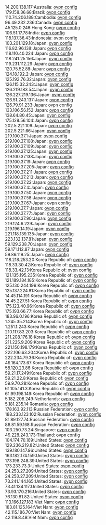 14.200.138.117:Australia: [ovpn config](vpn/14_200_138_117.ovpn)  
179.158.36.68:Brazil: [ovpn config](vpn/179_158_36_68.ovpn)  
110.74.206.188:Cambodia: [ovpn config](vpn/110_74_206_188.ovpn)  
96.49.232.236:Canada: [ovpn config](vpn/96_49_232_236.ovpn)  
45.125.0.246:Hong Kong: [ovpn config](vpn/45_125_0_246.ovpn)  
106.51.17.78:India: [ovpn config](vpn/106_51_17_78.ovpn)  
118.137.36.43:Indonesia: [ovpn config](vpn/118_137_36_43.ovpn)  
103.201.129.18:Japan: [ovpn config](vpn/103_201_129_18.ovpn)  
116.82.96.138:Japan: [ovpn config](vpn/116_82_96_138.ovpn)  
118.110.40.224:Japan: [ovpn config](vpn/118_110_40_224.ovpn)  
118.241.25.156:Japan: [ovpn config](vpn/118_241_25_156.ovpn)  
119.231.112.29:Japan: [ovpn config](vpn/119_231_112_29.ovpn)  
120.75.52.88:Japan: [ovpn config](vpn/120_75_52_88.ovpn)  
124.18.192.2:Japan: [ovpn config](vpn/124_18_192_2.ovpn)  
125.192.76.32:Japan: [ovpn config](vpn/125_192_76_32.ovpn)  
126.115.32.243:Japan: [ovpn config](vpn/126_115_32_243.ovpn)  
126.219.183.54:Japan: [ovpn config](vpn/126_219_183_54.ovpn)  
126.227.219.136:Japan: [ovpn config](vpn/126_227_219_136.ovpn)  
126.51.243.137:Japan: [ovpn config](vpn/126_51_243_137.ovpn)  
126.79.91.233:Japan: [ovpn config](vpn/126_79_91_233.ovpn)  
133.106.56.152:Japan: [ovpn config](vpn/133_106_56_152.ovpn)  
138.64.80.45:Japan: [ovpn config](vpn/138_64_80_45.ovpn)  
175.128.56.104:Japan: [ovpn config](vpn/175_128_56_104.ovpn)  
202.5.221.106:Japan: [ovpn config](vpn/202_5_221_106.ovpn)  
202.5.221.66:Japan: [ovpn config](vpn/202_5_221_66.ovpn)  
219.100.37.1:Japan: [ovpn config](vpn/219_100_37_1.ovpn)  
219.100.37.108:Japan: [ovpn config](vpn/219_100_37_108.ovpn)  
219.100.37.109:Japan: [ovpn config](vpn/219_100_37_109.ovpn)  
219.100.37.125:Japan: [ovpn config](vpn/219_100_37_125.ovpn)  
219.100.37.138:Japan: [ovpn config](vpn/219_100_37_138.ovpn)  
219.100.37.19:Japan: [ovpn config](vpn/219_100_37_19.ovpn)  
219.100.37.205:Japan: [ovpn config](vpn/219_100_37_205.ovpn)  
219.100.37.211:Japan: [ovpn config](vpn/219_100_37_211.ovpn)  
219.100.37.213:Japan: [ovpn config](vpn/219_100_37_213.ovpn)  
219.100.37.22:Japan: [ovpn config](vpn/219_100_37_22.ovpn)  
219.100.37.4:Japan: [ovpn config](vpn/219_100_37_4.ovpn)  
219.100.37.50:Japan: [ovpn config](vpn/219_100_37_50.ovpn)  
219.100.37.58:Japan: [ovpn config](vpn/219_100_37_58.ovpn)  
219.100.37.67:Japan: [ovpn config](vpn/219_100_37_67.ovpn)  
219.100.37.7:Japan: [ovpn config](vpn/219_100_37_7.ovpn)  
219.100.37.77:Japan: [ovpn config](vpn/219_100_37_77.ovpn)  
219.100.37.90:Japan: [ovpn config](vpn/219_100_37_90.ovpn)  
219.124.6.229:Japan: [ovpn config](vpn/219_124_6_229.ovpn)  
219.196.14.19:Japan: [ovpn config](vpn/219_196_14_19.ovpn)  
221.118.139.135:Japan: [ovpn config](vpn/221_118_139_135.ovpn)  
223.132.137.81:Japan: [ovpn config](vpn/223_132_137_81.ovpn)  
59.129.238.70:Japan: [ovpn config](vpn/59_129_238_70.ovpn)  
59.171.112.87:Japan: [ovpn config](vpn/59_171_112_87.ovpn)  
59.86.119.25:Japan: [ovpn config](vpn/59_86_119_25.ovpn)  
118.218.253.20:Korea Republic of: [ovpn config](vpn/118_218_253_20.ovpn)  
118.33.30.42:Korea Republic of: [ovpn config](vpn/118_33_30_42.ovpn)  
118.33.42.13:Korea Republic of: [ovpn config](vpn/118_33_42_13.ovpn)  
121.135.195.235:Korea Republic of: [ovpn config](vpn/121_135_195_235.ovpn)  
121.189.184.185:Korea Republic of: [ovpn config](vpn/121_189_184_185.ovpn)  
125.130.244.199:Korea Republic of: [ovpn config](vpn/125_130_244_199.ovpn)  
125.137.224.81:Korea Republic of: [ovpn config](vpn/125_137_224_81.ovpn)  
14.45.114.191:Korea Republic of: [ovpn config](vpn/14_45_114_191.ovpn)  
14.45.227.51:Korea Republic of: [ovpn config](vpn/14_45_227_51.ovpn)  
175.123.40.96:Korea Republic of: [ovpn config](vpn/175_123_40_96.ovpn)  
175.193.66.77:Korea Republic of: [ovpn config](vpn/175_193_66_77.ovpn)  
183.96.0.196:Korea Republic of: [ovpn config](vpn/183_96_0_196.ovpn)  
1.245.35.214:Korea Republic of: [ovpn config](vpn/1_245_35_214.ovpn)  
1.251.1.243:Korea Republic of: [ovpn config](vpn/1_251_1_243.ovpn)  
210.117.83.203:Korea Republic of: [ovpn config](vpn/210_117_83_203.ovpn)  
211.208.176.18:Korea Republic of: [ovpn config](vpn/211_208_176_18.ovpn)  
211.225.9.209:Korea Republic of: [ovpn config](vpn/211_225_9_209.ovpn)  
221.150.198.179:Korea Republic of: [ovpn config](vpn/221_150_198_179.ovpn)  
222.106.63.204:Korea Republic of: [ovpn config](vpn/222_106_63_204.ovpn)  
222.234.79.36:Korea Republic of: [ovpn config](vpn/222_234_79_36.ovpn)  
49.164.173.67:Korea Republic of: [ovpn config](vpn/49_164_173_67.ovpn)  
58.120.23.86:Korea Republic of: [ovpn config](vpn/58_120_23_86.ovpn)  
59.21.17.249:Korea Republic of: [ovpn config](vpn/59_21_17_249.ovpn)  
59.21.22.8:Korea Republic of: [ovpn config](vpn/59_21_22_8.ovpn)  
59.9.70.28:Korea Republic of: [ovpn config](vpn/59_9_70_28.ovpn)  
61.105.141.3:Korea Republic of: [ovpn config](vpn/61_105_141_3.ovpn)  
61.99.198.149:Korea Republic of: [ovpn config](vpn/61_99_198_149.ovpn)  
5.182.208.249:Netherlands: [ovpn config](vpn/5_182_208_249.ovpn)  
5.181.235.14:Romania: [ovpn config](vpn/5_181_235_14.ovpn)  
178.163.92.113:Russian Federation: [ovpn config](vpn/178_163_92_113.ovpn)  
188.233.123.102:Russian Federation: [ovpn config](vpn/188_233_123_102.ovpn)  
81.89.127.74:Russian Federation: [ovpn config](vpn/81_89_127_74.ovpn)  
88.81.59.168:Russian Federation: [ovpn config](vpn/88_81_59_168.ovpn)  
103.250.73.24:Singapore: [ovpn config](vpn/103_250_73_24.ovpn)  
49.228.243.173:Thailand: [ovpn config](vpn/49_228_243_173.ovpn)  
104.174.70.169:United States: [ovpn config](vpn/104_174_70_169.ovpn)  
129.236.219.82:United States: [ovpn config](vpn/129_236_219_82.ovpn)  
139.180.147.96:United States: [ovpn config](vpn/139_180_147_96.ovpn)  
163.182.174.159:United States: [ovpn config](vpn/163_182_174_159.ovpn)  
173.198.248.39:United States: [ovpn config](vpn/173_198_248_39.ovpn)  
173.233.73.3:United States: [ovpn config](vpn/173_233_73_3.ovpn)  
24.253.27.209:United States: [ovpn config](vpn/24_253_27_209.ovpn)  
24.253.27.209:United States: [ovpn config](vpn/24_253_27_209.ovpn)  
73.241.144.165:United States: [ovpn config](vpn/73_241_144_165.ovpn)  
73.41.134.117:United States: [ovpn config](vpn/73_41_134_117.ovpn)  
73.93.170.216:United States: [ovpn config](vpn/73_93_170_216.ovpn)  
76.130.81.82:United States: [ovpn config](vpn/76_130_81_82.ovpn)  
113.166.127.183:Viet Nam: [ovpn config](vpn/113_166_127_183.ovpn)  
183.81.125.164:Viet Nam: [ovpn config](vpn/183_81_125_164.ovpn)  
42.115.186.70:Viet Nam: [ovpn config](vpn/42_115_186_70.ovpn)  
42.119.8.49:Viet Nam: [ovpn config](vpn/42_119_8_49.ovpn)  
